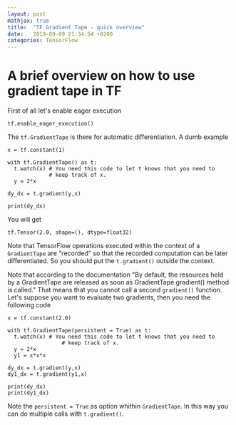 ```yaml
---
layout: post
mathjax: true
title:  "TF Gradient Tape - quick overview"
date:   2019-09-09 21:34:54 +0200
categories: TensorFlow
---
```


# A brief overview on how to use gradient tape in TF
First of all let's enable eager execution

    tf.enable_eager_execution()

The ```tf.GradientTape``` is there for automatic differentiation.
A dumb example

    x = tf.constant(1)

    with tf.GradientTape() as t:
      t.watch(x) # You need this code to let t knows that you need to
                 # keep track of x.
      y = 2*x

    dy_dx = t.gradient(y,x)

    print(dy_dx)

You will get

    tf.Tensor(2.0, shape=(), dtype=float32)

Note that TensorFlow operations executed within the context of a
```GradientTape``` are "recorded" so that the recorded computation can be later differentiated.  So you should put the ```t.gradient()``` outside the context.

Note that according to the documentation "By default, the resources held by a GradientTape are released as soon as GradientTape.gradient() method is called."
That means that you cannot call a second ```gradient()``` function. Let's
suppose you want to evaluate two gradients, then you need the following code

    x = tf.constant(2.0)

    with tf.GradientTape(persistent = True) as t:
      t.watch(x) # You need this code to let t knows that you need to
                     # keep track of x.
      y = 2*x
      y1 = x*x*x

    dy_dx = t.gradient(y,x)
    dy1_dx = t.gradient(y1,x)

    print(dy_dx)
    print(dy1_dx)

Note the ```persistent = True``` as option whithin ```GradientTape```. In
this way you can do multiple calls with ```t.gradient()```. 

